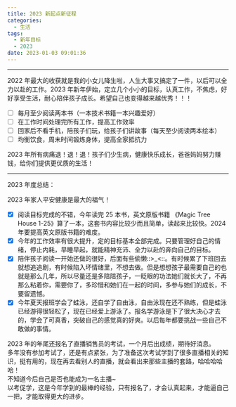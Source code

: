 ```yaml
---
title: 2023 新起点新征程
categories:
  - 生活
tags:
  - 新年目标
  - 2023
date: 2023-01-03 09:01:36
---
```


---

2022 年最大的收获就是我的小女儿降生啦，人生大事又搞定了一件，以后可以全力以赴的工作。2023 年新年伊始，定立几个小小的目标，认真工作，不焦虑，好好享受生活，耐心陪伴孩子成长。希望自己也变得越来越优秀！！！

- [ ] 每月至少阅读两本书（一本技术书籍一本兴趣爱好）
- [ ] 在工作时间处理完所有工作，提高工作效率
- [ ] 回家后不看手机，陪孩子们玩，给孩子们讲故事（每天至少阅读两本绘本）
- [ ] 均衡饮食，周末时间锻炼身体，提高全家抵抗力

2023 年所有病痛退！退！退！孩子们少生病，健康快乐成长，爸爸妈妈努力赚钱，给你们提供更优质的生活！

---

2023 年度总结：

2023 年家人平安健康是最大的福气！

- [x] 阅读目标完成的不错，今年读完 25 本书，英文原版书籍 《Magic Tree House 1-25》算了一本，这套书内容比较少而且简单，读起来比较快。2024 年要提高英文原版书籍的难度。
- [x] 今年的工作效率有很大提升，定的目标基本全部完成。只要管理好自己的情绪，停止内耗，早睡早起，就能精神充沛、全力以赴的奔向自己的目标。
- [x] 陪伴孩子阅读一开始还做的很好，后面有些偷懒::>\_<::。有时候累了下班回去就想追追剧，有时候陷入坏情绪里，不想去做。但是想想孩子最需要自己的也就是那么几年，所以尽量还是多陪陪孩子，一眨眼的功法她们就长大了，不再那么粘着你，需要你了，多珍惜和她们在一起的时间，多参与她们的成长，不要留遗憾。
- [x] 今年夏天报班学会了蛙泳，还自学了自由泳，自由泳现在还不熟练，但是蛙泳已经游得很轻松了，现在已经爱上游泳了。报名学游泳是下了很大决心才去的，学会了可真香，突破自己的感觉真的好爽。以后每年都要挑战一些自己不敢做的事情。

2023 年的年尾还报名了直播销售员的考试，一个月后出成绩，期待好消息。  
多年没有参加考试了，还是有点紧张，为了准备这次考试学到了很多直播相关的知识，挺有用的，现在再去看别人的直播，就会看出来那些主播的套路，哈哈哈哈哈！  
不知道今后自己是否也能成为一名主播~  
以考促学，这是今年学到的最棒的经验，只有报名了，才会认真起来，才能逼自己一把，才能取得更大的进步。
